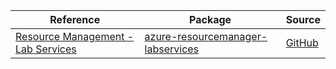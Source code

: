 | Reference | Package | Source |
|---|---|---|
|[Resource Management - Lab Services](resourcemanager-labservices-readme.md)|[azure-resourcemanager-labservices](https://repo1.maven.org/maven2/com/azure/resourcemanager/azure-resourcemanager-labservices)|[GitHub](https://github.com/Azure/azure-sdk-for-java/blob/main/sdk/labservices/azure-resourcemanager-labservices)|
